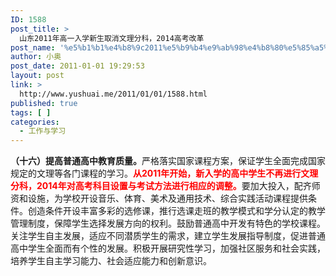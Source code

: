 ```yaml
---
ID: 1588
post_title: >
  山东2011年高一入学新生取消文理分科，2014高考改革
post_name: '%e5%b1%b1%e4%b8%9c2011%e5%b9%b4%e9%ab%98%e4%b8%80%e5%85%a5%e5%ad%a6%e6%96%b0%e7%94%9f%e5%8f%96%e6%b6%88%e6%96%87%e7%90%86%e5%88%86%e7%a7%91%ef%bc%8c2014%e9%ab%98%e8%80%83%e6%94%b9%e9%9d%a9'
author: 小奥
post_date: 2011-01-01 19:29:53
layout: post
link: >
  http://www.yushuai.me/2011/01/01/1588.html
published: true
tags: [ ]
categories:
  - 工作与学习
---
```

<strong>（十六）提高普通高中教育质量。</strong>严格落实国家课程方案，保证学生全面完成国家规定的文理等各门课程的学习。<span style="color: #ff0000;"><strong>从2011年开始，新入学的高中学生不再进行文理分科，2014年对高考科目设置与考试方法进行相应的调整。</strong></span>要加大投入，配齐师资和设施，为学校开设音乐、体育、美术及通用技术、综合实践活动课程提供条件。创造条件开设丰富多彩的选修课，推行选课走班的教学模式和学分认定的教学管理制度，保障学生选择发展方向的权利。鼓励普通高中开发有特色的学校课程。关注学生自主发展，适应不同潜质学生的需求，建立学生发展指导制度，促进普通高中学生全面而有个性的发展。积极开展研究性学习，加强社区服务和社会实践，培养学生自主学习能力、社会适应能力和创新意识。